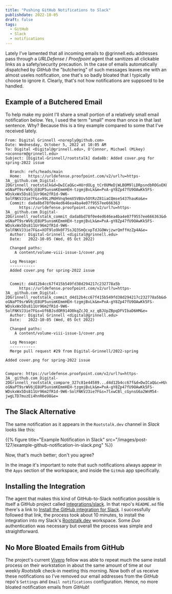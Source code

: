 ```yaml
---
title: "Pushing GitHub Notifications to Slack"
publishdate: 2022-10-05
draft: false
tags:
  - GitHub
  - Slack
  - notifications
---
```


Lately I've lamented that all incoming emails to @grinnell.edu addresses pass through a _URLDefense_ / _Proofpoint_ agent that sanitizes all clickable links as a safety/security precaution.  In the case of emails automatically dispatched by _GitHub_ the "butchering" of such messages leaves me with an almost useles notification, one that's so badly bloated that I typically choose to ignore it.  Clearly, that's not how notifications are suppsoed to be handled.

## Example of a Butchered Email

To help make my point I'll share a small portion of a relatively small email notification below.  Yes, I used the term "small" more than once in that last sentence.  Why?  Because this is a tiny example compared to some that I've received lately.

```
From: Digital Grinnell <noreply@github.com>
Date: Wednesday, October 5, 2022 at 10:05 AM
To: Digital <Digital@grinnell.edu>, O'Connor, Michael (Mikey) <oconnorm@grinnell.edu>
Subject: [Digital-Grinnell/rootstalk] dada8b: Added cover.png for spring-2022 issue

  Branch: refs/heads/main
  Home:   https://urldefense.proofpoint.com/v2/url?u=https-3A__github.com_Digital-2DGrinnell_rootstalk&d=DwICaQ&c=HUrdOLg_tCr0UMeDjWLBOM9lLDRpsndbROGxEKQRFzk&r=D8E-oGNaPT9srWV6jE8UP5unsmKEmmHEH-tzgmjBvLk&m=PxA-gY8Zp47fU9OAwKk5FS-WDskxWx5Ds811Ur96m2fR1d-9W6-SolFNKVJ3ie7F&s=99LzMdHVnq9emX5VBUv5OtRzZ81iaCQmseS437hauKo&e=  
  Commit: dada8bd78f0e4ed646ea4ba4e07f9557ee666363
      https://urldefense.proofpoint.com/v2/url?u=https-3A__github.com_Digital-2DGrinnell_rootstalk_commit_dada8bd78f0e4ed646ea4ba4e07f9557ee666363&d=DwICaQ&c=HUrdOLg_tCr0UMeDjWLBOM9lLDRpsndbROGxEKQRFzk&r=D8E-oGNaPT9srWV6jE8UP5unsmKEmmHEH-tzgmjBvLk&m=PxA-gY8Zp47fU9OAwKk5FS-WDskxWx5Ds811Ur96m2fR1d-9W6-SolFNKVJ3ie7F&s=XOT9lo9k0F7SsJQ3SmQcxpTdJGOWvjzwrQmffHzZp4A&e=  
  Author: Digital-Grinnell <digital@grinnell.edu>
  Date:   2022-10-05 (Wed, 05 Oct 2022)

  Changed paths:
    A content/volume-viii-issue-1/cover.png

  Log Message:
  -----------
  Added cover.png for spring-2022 issue


  Commit: d4d12b4cc67f415b549fd38d294217c232778a5b
      https://urldefense.proofpoint.com/v2/url?u=https-3A__github.com_Digital-2DGrinnell_rootstalk_commit_d4d12b4cc67f415b549fd38d294217c232778a5b&d=DwICaQ&c=HUrdOLg_tCr0UMeDjWLBOM9lLDRpsndbROGxEKQRFzk&r=D8E-oGNaPT9srWV6jE8UP5unsmKEmmHEH-tzgmjBvLk&m=PxA-gY8Zp47fU9OAwKk5FS-WDskxWx5Ds811Ur96m2fR1d-9W6-SolFNKVJ3ie7F&s=Uf6BJsdOR914O0kqZcJQ_xz_qBJUpZBpqDFVIbaD6HM&e=  
  Author: Digital Grinnell <digital@grinnell.edu>
  Date:   2022-10-05 (Wed, 05 Oct 2022)

  Changed paths:
    A content/volume-viii-issue-1/cover.png

  Log Message:
  -----------
  Merge pull request #29 from Digital-Grinnell/2022-spring

Added cover.png for spring-2022 issue


Compare: https://urldefense.proofpoint.com/v2/url?u=https-3A__github.com_Digital-2DGrinnell_rootstalk_compare_327c81e44589...d4d12b4cc67f&d=DwICaQ&c=HUrdOLg_tCr0UMeDjWLBOM9lLDRpsndbROGxEKQRFzk&r=D8E-oGNaPT9srWV6jE8UP5unsmKEmmHEH-tzgmjBvLk&m=PxA-gY8Zp47fU9OAwKk5FS-WDskxWx5Ds811Ur96m2fR1d-9W6-SolFNKVJ3ie7F&s=7lxwCBl_cGynsG6a2WnM54-jwgLTD7muzEi4hnR6e98&e= 
```

## The Slack Alternative

The same notification as it appears in the `Rootstalk.dev` channel in _Slack_ looks like this:

{{% figure title="Example Notification in Slack" src="/images/post-127/example-github-notification-in-slack.png" %}} 

Now, that's much better; don't you agree?

In the image it's important to note that such notifications always appear in the `Apps` section of the workspace, and inside the `GitHub` app specifically.

## Installing the Integration

The agent that makes this kind of GitHub-to-Slack notification possible is itself a GitHub project called [integrations/slack](https://github.com/integrations/slack).  In that repo's `README.md` file there's a link to [Install the GitHub integration for Slack](https://slack.com/apps/A01BP7R4KNY-github).  I successfully followed that link, the process took about 10 minutes, to install the integration into my Slack's [Rootstalk.dev](https://rootstalk-dev.slack.com) workspace.  Some _Duo_ authentication was necessary but overall the process was simple and straightforward.

## No More Bloated Emails from GitHub

The project's current [Vivero](https://vivero.sites.grinnell.edu/) fellow was able to repeat much the same install process on their workstation in about the same amount of time at our weekly _Rootstalk_ check-in meeting this morning.  Now both of us receive these notifications so I've removed our email addresses from the _GitHub_ repo's `Settings` and `Email notifications` configuration.  Hence, no more bloated notification emails from _GitHub_!
